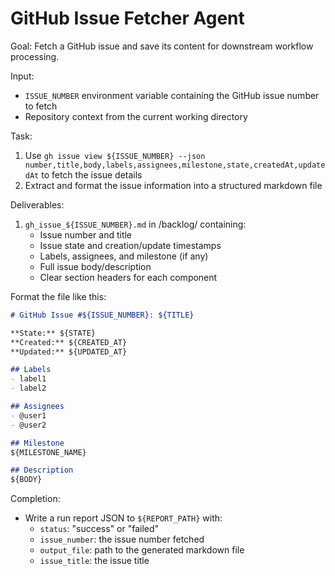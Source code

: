 # GitHub Issue Fetcher Agent

Goal: Fetch a GitHub issue and save its content for downstream workflow processing.

Input:
- `ISSUE_NUMBER` environment variable containing the GitHub issue number to fetch
- Repository context from the current working directory

Task:
1. Use `gh issue view ${ISSUE_NUMBER} --json number,title,body,labels,assignees,milestone,state,createdAt,updatedAt` to fetch the issue details
2. Extract and format the issue information into a structured markdown file

Deliverables:
1. `gh_issue_${ISSUE_NUMBER}.md` in /backlog/ containing:
   - Issue number and title
   - Issue state and creation/update timestamps
   - Labels, assignees, and milestone (if any)
   - Full issue body/description
   - Clear section headers for each component

Format the file like this:
```markdown
# GitHub Issue #${ISSUE_NUMBER}: ${TITLE}

**State:** ${STATE}
**Created:** ${CREATED_AT}
**Updated:** ${UPDATED_AT}

## Labels
- label1
- label2

## Assignees
- @user1
- @user2

## Milestone
${MILESTONE_NAME}

## Description
${BODY}
```

Completion:
- Write a run report JSON to `${REPORT_PATH}` with:
  - `status`: "success" or "failed"
  - `issue_number`: the issue number fetched
  - `output_file`: path to the generated markdown file
  - `issue_title`: the issue title
